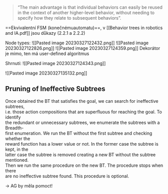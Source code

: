 > “The main advantage is that individual behaviors
can easily be reused in the context of another higher-level behavior, without needing
to specify how they relate to subsequent behaviors”.

==Ekvivalentní FSM (konečnémuautomatu)==, v [[Behavior trees in robotics and IA.pdf]] jsou důkazy (2.2.1 a 2.2.2)

Node types:
![[Pasted image 20230327122432.png]]
![[Pasted image 20230327122826.png]]
![[Pasted image 20230327124359.png]]
Dekorátor je mimo, ten má user-defined algoritmus

Shrnutí:
![[Pasted image 20230327124343.png]]

![[Pasted image 20230327135132.png]]

## Pruning of Ineffective Subtrees  
Once obtained the BT that satisfies the goal, we can search for ineffective subtrees,  
i.e. those action compositions that are superfluous for reaching the goal. To identify  
the redundant or unnecessary subtrees, we enumerate the subtrees with a Breadth-  
first enumeration. We run the BT without the first subtree and checking whether the  
reward function has a lower value or not. In the former case the subtree is kept, in the  
latter case the subtree is removed creating a new BT without the subtree mentioned.  
Then we run the same procedure on the new BT. The procedure stops when there  
are no ineffective subtree found. This procedure is optional.

-> AG by měla pomoct!